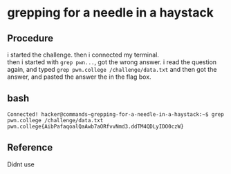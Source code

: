 # grepping for a needle in a haystack

## Procedure
i started the challenge.
then i connected my terminal.<br>
then i started with `grep pwn...`, got the wrong answer.
i read the question again, and typed  `grep pwn.college /challenge/data.txt`
and then got the answer, and pasted the answer the in the flag box.

## bash
`Connected!
hacker@commands~grepping-for-a-needle-in-a-haystack:~$ grep pwn.college /challenge/data.txt
pwn.college{AibPafaqoalQaAwb7aORfvvNmd3.ddTM4QDLyIDO0czW}`

## Reference
Didnt use
